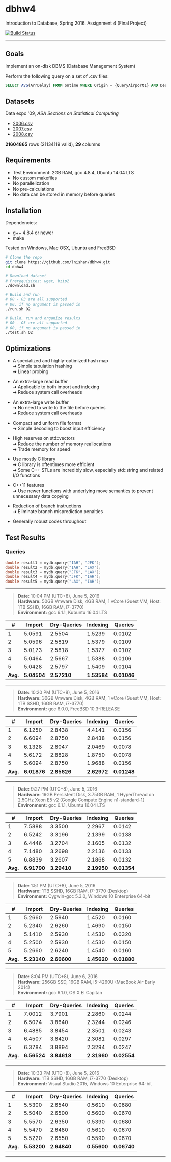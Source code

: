 # dbhw4

Introduction to Database, Spring 2016. Assignment 4 (Final Project)

[![Build Status](https://travis-ci.com/lnishan/dbhw4.svg?token=zyWYRz96q11zafMJcoGG&branch=master)](https://travis-ci.com/lnishan/dbhw4)

---


## Goals

Implement an on-disk DBMS (Database Management System)

Perform the following query on a set of .csv files:

```sql
SELECT AVG(ArrDelay) FROM ontime WHERE Origin = {QueryAirport1} AND Dest = {QueryAirport2};
```


## Datasets

Data expo '09, *ASA Sections on Statistical Computing* 

* [2006.csv](http://stat-computing.org/dataexpo/2009/2006.csv.bz2)  
* [2007.csv](http://stat-computing.org/dataexpo/2009/2007.csv.bz2)  
* [2008.csv](http://stat-computing.org/dataexpo/2009/2008.csv.bz2)

**21604865** rows (21134119 valid), **29** columns


## Requirements

* Test Environment: 2GB RAM, gcc 4.8.4, Ubuntu 14.04 LTS
* No custom makefiles
* No parallelization
* No pre-calculations
* No data can be stored in memory before queries


## Installation

Dependencies: 

* g++ 4.8.4 or newer  
* make

Tested on Windows, Mac OSX, Ubuntu and FreeBSD

```bash
# Clone the repo
git clone https://github.com/lnishan/dbhw4.git
cd dbhw4

# Download dataset
# Prerequisites: wget, bzip2
./download.sh

# Build and run
# O0 - O3 are all supported
# O0, if no argument is passed in
./run.sh O2

# Build, run and organize results
# O0 - O3 are all supported
# O0, if no argument is passed in
./test.sh O2
```


## Optimizations

* A specialized and highly-optimized hash map  
➔ Simple tabulation hashing  
➔ Linear probing  

* An extra-large read buffer  
➔ Applicable to both import and indexing  
➔ Reduce system call overheads

* An extra-large write buffer  
➔ No need to write to the file before queries  
➔ Reduce system call overheads

* Compact and uniform file format  
➔ Simple decoding to boost input efficiency  

* High reserves on std::vectors  
➔ Reduce the number of memory reallocations  
➔ Trade memory for speed  

* Use mostly C library  
➔ C library is oftentimes more efficient  
➔ Some C++ STLs are incredibly slow, especially std::string and related I/O functions

* C++11 features  
➔ Use newer functions with underlying move semantics to prevent unnecessary data copying  

* Reduction of branch instructions  
➔ Eliminate branch misprediction penalties  

* Generally robust codes throughout


## Test Results

### Queries

```cpp
double result1 = mydb.query("IAH", "JFK");
double result2 = mydb.query("IAH", "LAX");
double result3 = mydb.query("JFK", "LAX");
double result4 = mydb.query("JFK", "IAH");
double result5 = mydb.query("LAX", "IAH");
```

---

> **Date:** 10:04 PM (UTC+8), June 5, 2016  
> **Hardware:** 50GB Vmware Disk, 4GB RAM, 1 vCore (Guest VM, Host: 1TB SSHD, 16GB RAM, i7-3770)  
> **Environment:** gcc 6.1.1, Kubuntu 16.04 LTS

| # | Import | Dry-Queries | Indexing | Queries |
| --- | --- | --- | --- | --- |
| 1 | 5.0591 | 2.5504 | 1.5239 | 0.0102 |
| 2 | 5.0596 | 2.5819 | 1.5379 | 0.0109 |
| 3 | 5.0173 | 2.5818 | 1.5377 | 0.0102 |
| 4 | 5.0464 | 2.5667 | 1.5388 | 0.0106 |
| 5 | 5.0428 | 2.5797 | 1.5409 | 0.0104 |
| **Avg.** | **5.04504** | **2.57210** | **1.53584** | **0.01046** |

---

> **Date:** 10:20 PM (UTC+8), June 5, 2016  
> **Hardware:** 30GB Vmware Disk, 4GB RAM, 1 vCore (Guest VM, Host: 1TB SSHD, 16GB RAM, i7-3770)  
> **Environment:** gcc 6.0.0, FreeBSD 10.3-RELEASE

| # | Import | Dry-Queries | Indexing | Queries |
| --- | --- | --- | --- | --- |
| 1 | 6.1250 | 2.8438 | 4.4141 | 0.0156 |
| 2 | 6.6094 | 2.8750 | 2.8438 | 0.0156 |
| 3 | 6.1328 | 2.8047 | 2.0469 | 0.0078 |
| 4 | 5.6172 | 2.8828 | 1.8750 | 0.0078 |
| 5 | 5.6094 | 2.8750 | 1.9688 | 0.0156 |
| **Avg.** | **6.01876** | **2.85626** | **2.62972** | **0.01248** |

---

> **Date:** 9:27 PM (UTC+8), June 5, 2016  
> **Hardware:** 16GB Persistent Disk, 3.75GB RAM, 1 HyperThread on 2.5GHz Xeon E5 v2 (Google Compute Engine n1-standard-1)  
> **Environment:** gcc 6.1.1, Ubuntu 16.04 LTS

| # | Import | Dry-Queries | Indexing | Queries |
| --- | --- | --- | --- | --- |
| 1 | 7.5888 | 3.3500 | 2.2967 | 0.0142 |
| 2 | 6.5242 | 3.3196 | 2.1399 | 0.0138 |
| 3 | 6.4446 | 3.2704 | 2.1605 | 0.0132 |
| 4 | 7.1480 | 3.2698 | 2.2136 | 0.0133 |
| 5 | 6.8839 | 3.2607 | 2.1868 | 0.0132 |
| **Avg.** | **6.91790** | **3.29410** | **2.19950** | **0.01354** |

---

> **Date:** 1:51 PM (UTC+8), June 5, 2016  
> **Hardware:** 1TB SSHD, 16GB RAM, i7-3770 (Desktop)  
> **Environment:** Cygwin-gcc 5.3.0, Windows 10 Enterprise 64-bit

| # | Import | Dry-Queries | Indexing | Queries |
| --- | --- | --- | --- | --- |
| 1 | 5.2660 | 2.5940 | 1.4520 | 0.0160 |
| 2 | 5.2340 | 2.6260 | 1.4690 | 0.0150 |
| 3 | 5.1410 | 2.5930 | 1.4530 | 0.0320 |
| 4 | 5.2500 | 2.5930 | 1.4530 | 0.0150 |
| 5 | 5.2660 | 2.6240 | 1.4540 | 0.0160 |
| **Avg.** | **5.23140** | **2.60600** | **1.45620** | **0.01880** |

---

> **Date:** 8:04 PM (UTC+8), June 6, 2016  
> **Hardware:** 256GB SSD, 16GB RAM, i5-4260U (MacBook Air Early 2014)  
> **Environment:** gcc 6.1.0, OS X El Capitan

| # | Import | Dry-Queries | Indexing | Queries |
| --- | --- | --- | --- | --- |
| 1 | 7.0012 | 3.7901 | 2.2860 | 0.0244 |
| 2 | 6.5074 | 3.8640 | 2.3244 | 0.0246 |
| 3 | 6.4885 | 3.8454 | 2.3501 | 0.0243 |
| 4 | 6.4507 | 3.8420 | 2.3081 | 0.0297 |
| 5 | 6.3784 | 3.8894 | 2.3294 | 0.0247 |
| **Avg.** | **6.56524** | **3.84618** | **2.31960** | **0.02554** |

---

> **Date:** 10:33 PM (UTC+8), June 5, 2016  
> **Hardware:** 1TB SSHD, 16GB RAM, i7-3770 (Desktop)  
> **Environment:** Visual Studio 2015, Windows 10 Enterprise 64-bit

| # | Import | Dry-Queries | Indexing | Queries |
| --- | --- | --- | --- | --- |
| 1 | 5.5300 | 2.6540 | 0.5610 | 0.0680 |
| 2 | 5.5040 | 2.6500 | 0.5600 | 0.0670 |
| 3 | 5.5570 | 2.6350 | 0.5390 | 0.0680 |
| 4 | 5.5470 | 2.6480 | 0.5610 | 0.0670 |
| 5 | 5.5220 | 2.6550 | 0.5590 | 0.0670 |
| **Avg.** | **5.53200** | **2.64840** | **0.55600** | **0.06740** |

---

